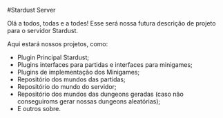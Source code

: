 #Stardust Server

Olá a todos, todas e a todes!
Esse será nossa futura descrição de projeto para o servidor Stardust.

Aqui estará nossos projetos, como:
- Plugin Principal Stardust;
- Plugins interfaces para partidas e interfaces para minigames;
- Plugins de implementação dos Minigames;
- Repositório dos mundos das partidas;
- Repositório do mundo do servidor;
- Repositório dos mundos das dungeons geradas (caso não conseguiroms gerar nossas dungeons aleatórias);
- E outros sobre.
